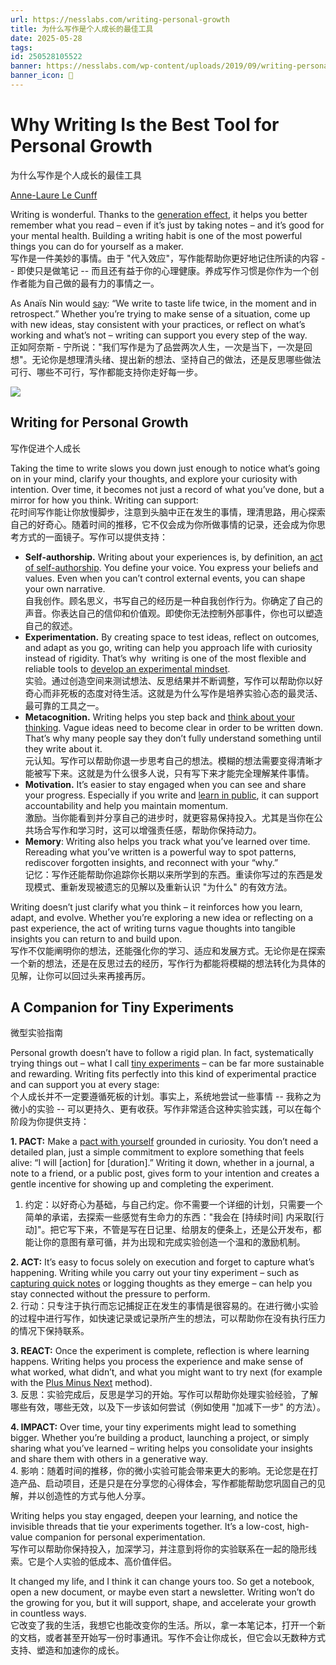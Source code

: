 ```yaml
---
url: https://nesslabs.com/writing-personal-growth
title: 为什么写作是个人成长的最佳工具
date: 2025-05-28
tags: 
id: 250528105522
banner: https://nesslabs.com/wp-content/uploads/2019/09/writing-personal-growth-banner.png
banner_icon: 🔖
---
```

# Why Writing Is the Best Tool for Personal Growth  
为什么写作是个人成长的最佳工具

[Anne-Laure Le Cunff](https://nesslabs.com/author/annelaure)

Writing is wonderful. Thanks to the [generation effect](https://nesslabs.com/generation-effect), it helps you better remember what you read – even if it’s just by taking notes – and it’s good for your mental health. Building a writing habit is one of the most powerful things you can do for yourself as a maker.  
写作是一件美妙的事情。由于 "代入效应"，写作能帮助你更好地记住所读的内容 -- 即使只是做笔记 -- 而且还有益于你的心理健康。养成写作习惯是你作为一个创作者能为自己做的最有力的事情之一。

As Anaïs Nin would [say](https://amzn.to/4jOawXU): “We write to taste life twice, in the moment and in retrospect.” Whether you’re trying to make sense of a situation, come up with new ideas, stay consistent with your practices, or reflect on what’s working and what’s not – writing can support you every step of the way.   
正如阿奈斯 - 宁所说："我们写作是为了品尝两次人生，一次是当下，一次是回想"。无论你是想理清头绪、提出新的想法、坚持自己的做法，还是反思哪些做法可行、哪些不可行，写作都能支持你走好每一步。

![](https://nesslabs.com/wp-content/uploads/2019/09/writing-personal-growth-banner.png)

## Writing for Personal Growth  
写作促进个人成长

Taking the time to write slows you down just enough to notice what’s going on in your mind, clarify your thoughts, and explore your curiosity with intention. Over time, it becomes not just a record of what you’ve done, but a mirror for how you think. Writing can support:  
花时间写作能让你放慢脚步，注意到头脑中正在发生的事情，理清思路，用心探索自己的好奇心。随着时间的推移，它不仅会成为你所做事情的记录，还会成为你思考方式的一面镜子。写作可以提供支持：

*   **Self-authorship.** Writing about your experiences is, by definition, an [act of self-authorship](https://nesslabs.com/self-authorship). You define your voice. You express your beliefs and values. Even when you can’t control external events, you can shape your own narrative.  
    自我创作。顾名思义，书写自己的经历是一种自我创作行为。你确定了自己的声音。你表达自己的信仰和价值观。即使你无法控制外部事件，你也可以塑造自己的叙述。
*   **Experimentation.** By creating space to test ideas, reflect on outcomes, and adapt as you go, writing can help you approach life with curiosity instead of rigidity. That’s why  writing is one of the most flexible and reliable tools to [develop an experimental mindset](https://nesslabs.com/personal-experiments).  
    实验。通过创造空间来测试想法、反思结果并不断调整，写作可以帮助你以好奇心而非死板的态度对待生活。这就是为什么写作是培养实验心态的最灵活、最可靠的工具之一。
*   **Metacognition.** Writing helps you step back and [think about your thinking](https://nesslabs.com/metacognition). Vague ideas need to become clear in order to be written down. That’s why many people say they don’t fully understand something until they write about it.  
    元认知。写作可以帮助你退一步思考自己的想法。模糊的想法需要变得清晰才能被写下来。这就是为什么很多人说，只有写下来才能完全理解某件事情。
*   **Motivation.** It’s easier to stay engaged when you can see and share your progress. Especially if you write and [learn in public](https://nesslabs.com/learning-in-public), it can support accountability and help you maintain momentum.  
    激励。当你能看到并分享自己的进步时，就更容易保持投入。尤其是当你在公共场合写作和学习时，这可以增强责任感，帮助你保持动力。
*   **Memory**: Writing also helps you track what you’ve learned over time. Rereading what you’ve written is a powerful way to spot patterns, rediscover forgotten insights, and reconnect with your “why.”  
    记忆：写作还能帮助你追踪你长期以来所学到的东西。重读你写过的东西是发现模式、重新发现被遗忘的见解以及重新认识 "为什么" 的有效方法。

Writing doesn’t just clarify what you think – it reinforces how you learn, adapt, and evolve. Whether you’re exploring a new idea or reflecting on a past experience, the act of writing turns vague thoughts into tangible insights you can return to and build upon.  
写作不仅能阐明你的想法，还能强化你的学习、适应和发展方式。无论你是在探索一个新的想法，还是在反思过去的经历，写作行为都能将模糊的想法转化为具体的见解，让你可以回过头来再接再厉。

## A Companion for Tiny Experiments  
微型实验指南

Personal growth doesn’t have to follow a rigid plan. In fact, systematically trying things out – what I call [tiny experiments](https://nesslabs.com/book) – can be far more sustainable and rewarding. Writing fits perfectly into this kind of experimental practice and can support you at every stage:  
个人成长并不一定要遵循死板的计划。事实上，系统地尝试一些事情 -- 我称之为微小的实验 -- 可以更持久、更有收获。写作非常适合这种实验实践，可以在每个阶段为你提供支持：

**1. PACT:** Make a [pact with yourself](https://nesslabs.com/smart-goals-pact) grounded in curiosity. You don’t need a detailed plan, just a simple commitment to explore something that feels alive: “I will [action] for [duration].” Writing it down, whether in a journal, a note to a friend, or a public post, gives form to your intention and creates a gentle incentive for showing up and completing the experiment.  
1. 约定：以好奇心为基础，与自己约定。你不需要一个详细的计划，只需要一个简单的承诺，去探索一些感觉有生命力的东西："我会在 [持续时间] 内采取[行动]"。把它写下来，不管是写在日记里、给朋友的便条上，还是公开发布，都能让你的意图有章可循，并为出现和完成实验创造一个温和的激励机制。

**2. ACT:** It’s easy to focus solely on execution and forget to capture what’s happening. Writing while you carry out your tiny experiment – such as [capturing quick notes](https://nesslabs.com/interstitial-journaling) or logging thoughts as they emerge – can help you stay connected without the pressure to perform.  
2. 行动：只专注于执行而忘记捕捉正在发生的事情是很容易的。在进行微小实验的过程中进行写作，如快速记录或记录所产生的想法，可以帮助你在没有执行压力的情况下保持联系。

**3. REACT:** Once the experiment is complete, reflection is where learning happens. Writing helps you process the experience and make sense of what worked, what didn’t, and what you might want to try next (for example with the [Plus Minus Next](https://nesslabs.com/plus-minus-next) method).  
3. 反思：实验完成后，反思是学习的开始。写作可以帮助你处理实验经验，了解哪些有效，哪些无效，以及下一步该如何尝试（例如使用 "加减下一步" 的方法）。

**4. IMPACT:** Over time, your tiny experiments might lead to something bigger. Whether you’re building a product, launching a project, or simply sharing what you’ve learned – writing helps you consolidate your insights and share them with others in a generative way.  
4. 影响：随着时间的推移，你的微小实验可能会带来更大的影响。无论您是在打造产品、启动项目，还是只是在分享您的心得体会，写作都能帮助您巩固自己的见解，并以创造性的方式与他人分享。

Writing helps you stay engaged, deepen your learning, and notice the invisible threads that tie your experiments together. It’s a low-cost, high-value companion for personal experimentation.  
写作可以帮助你保持投入，加深学习，并注意到将你的实验联系在一起的隐形线索。它是个人实验的低成本、高价值伴侣。

It changed my life, and I think it can change yours too. So get a notebook, open a new document, or maybe even start a newsletter. Writing won’t do the growing for you, but it will support, shape, and accelerate your growth in countless ways.  
它改变了我的生活，我想它也能改变你的生活。所以，拿一本笔记本，打开一个新的文档，或者甚至开始写一份时事通讯。写作不会让你成长，但它会以无数种方式支持、塑造和加速你的成长。